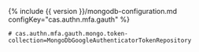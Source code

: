 {% include {{ version }}/mongodb-configuration.md configKey="cas.authn.mfa.gauth" %}

```properties
# cas.authn.mfa.gauth.mongo.token-collection=MongoDbGoogleAuthenticatorTokenRepository
```
